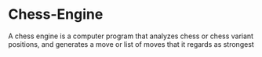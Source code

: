 # Chess-Engine
A chess engine is a computer program that analyzes chess or chess variant positions, and generates a move or list of moves that it regards as strongest
